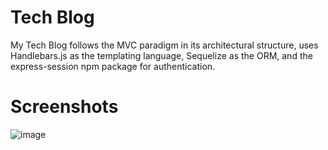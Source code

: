 # Tech Blog
My Tech Blog follows the MVC paradigm in its architectural structure, uses Handlebars.js as the templating language, Sequelize as the ORM, and the express-session npm package for authentication.

# Screenshots
![image](https://github.com/user-attachments/assets/36c5d3c5-a786-489d-84df-b44656400bd0)
